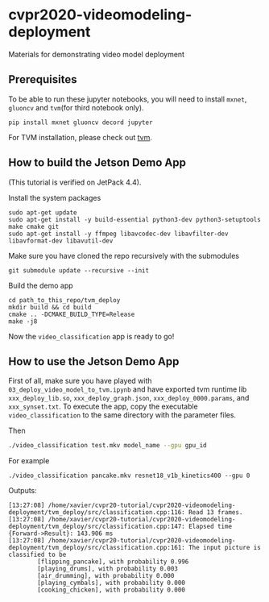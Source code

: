 # cvpr2020-videomodeling-deployment
Materials for demonstrating video model deployment

## Prerequisites
To be able to run these jupyter notebooks, you will need to install `mxnet`, `gluoncv` and `tvm`(for third notebook only).

```
pip install mxnet gluoncv decord jupyter
```

For TVM installation, please check out [tvm](https://tvm.apache.org/docs/install/index.html).


## How to build the Jetson Demo App

(This tutorial is verified on JetPack 4.4).


Install the system packages
```
sudo apt-get update
sudo apt-get install -y build-essential python3-dev python3-setuptools make cmake git
sudo apt-get install -y ffmpeg libavcodec-dev libavfilter-dev libavformat-dev libavutil-dev
```

Make sure you have cloned the repo recursively with the submodules
```
git submodule update --recursive --init
```

Build the demo app
```
cd path_to_this_repo/tvm_deploy
mkdir build && cd build
cmake .. -DCMAKE_BUILD_TYPE=Release
make -j8
```

Now the `video_classification` app is ready to go!

## How to use the Jetson Demo App

First of all, make sure you have played with `03_deploy_video_model_to_tvm.ipynb` and have exported tvm runtime lib `xxx_deploy_lib.so`, `xxx_deploy_graph.json`, `xxx_deploy_0000.params`, and `xxx_synset.txt`.
To execute the app, copy the executable `video_classification` to the same directory with the parameter files.

Then 
```bash
./video_classification test.mkv model_name --gpu gpu_id
```

For example
```
./video_classification pancake.mkv resnet18_v1b_kinetics400 --gpu 0
```

Outputs:
```
[13:27:08] /home/xavier/cvpr20-tutorial/cvpr2020-videomodeling-deployment/tvm_deploy/src/classification.cpp:116: Read 13 frames.
[13:27:08] /home/xavier/cvpr20-tutorial/cvpr2020-videomodeling-deployment/tvm_deploy/src/classification.cpp:147: Elapsed time {Forward->Result}: 143.906 ms
[13:27:08] /home/xavier/cvpr20-tutorial/cvpr2020-videomodeling-deployment/tvm_deploy/src/classification.cpp:161: The input picture is classified to be
        [flipping_pancake], with probability 0.996
        [playing_drums], with probability 0.003
        [air_drumming], with probability 0.000
        [playing_cymbals], with probability 0.000
        [cooking_chicken], with probability 0.000

```